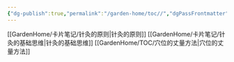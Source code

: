 ```yaml
---
{"dg-publish":true,"permalink":"/garden-home/toc//","dgPassFrontmatter":true}
---
```


[[GardenHome/卡片笔记/针灸的原则\|针灸的原则]]
[[GardenHome/卡片笔记/针灸的基础思维\|针灸的基础思维]]
[[GardenHome/TOC/穴位的丈量方法\|穴位的丈量方法]]
